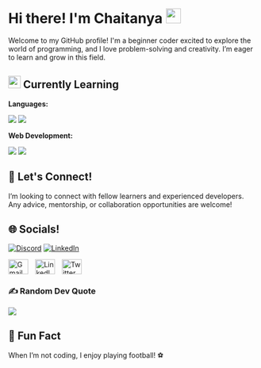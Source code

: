 # Hi there! I'm Chaitanya <img src="https://raw.githubusercontent.com/MartinHeinz/MartinHeinz/master/wave.gif" width="30px">


Welcome to my GitHub profile! I'm a beginner coder excited to explore the world of programming, and I love problem-solving and creativity. I’m eager to learn and grow in this field.

## <img src="https://raw.githubusercontent.com/rahulbanerjee26/githubProfileReadmeGenerator/main/gifs/code.gif" width="25px" style="vertical-align:"> Currently Learning

**Languages:**
  <p>
    <img src="https://img.shields.io/badge/python-%2314354C.svg?style=for-the-badge&logo=python&logoColor=white" />
    <img src="https://img.shields.io/badge/javascript-%23323330.svg?style=for-the-badge&logo=javascript&logoColor=%23F7DF1E" />
  </p>
  
**Web Development:**
  <p>
    <img src="https://img.shields.io/badge/html5-%23E34F26.svg?style=for-the-badge&logo=html5&logoColor=white" />
    <img src="https://img.shields.io/badge/css3-%231572B6.svg?style=for-the-badge&logo=css3&logoColor=white" />
  </p>

## 🤝 Let's Connect!
I’m looking to connect with fellow learners and experienced developers. Any advice, mentorship, or collaboration opportunities are welcome!

## 🌐 Socials!
[![Discord](https://img.shields.io/badge/Discord-%237289DA.svg?logo=discord&logoColor=white)](discordapp.com/users/568640687285731329) [![LinkedIn](https://img.shields.io/badge/LinkedIn-%230077B5.svg?logo=linkedin&logoColor=white)](https://www.linkedin.com/in/chaitanyashirsat-dev)
<p align="left">
  <a href="mailto:chaitanyashirsat26@gmail.com" style="display:inline-block;">
    <img align="center" src="https://mailmeteor.com/logos/assets/PNG/Gmail_Logo_256px.png" alt="Gmail Icon" style="width:40px;height:30px;margin-right:10px;">
  </a>
  <a href="https://linkedin.com/in/chaitanyashirsat-dev" target="blank" style="display:inline-block;">
    <img align="center" src="https://raw.githubusercontent.com/rahuldkjain/github-profile-readme-generator/master/src/images/icons/Social/linked-in-alt.svg" alt="LinkedIn Icon" height="30" width="40" style="margin-right:10px;" />
  </a>
  <a href="https://twitter.com/hello_chaitanya" target="blank" style="display:inline-block;">
    <img align="center" src="https://raw.githubusercontent.com/rahuldkjain/github-profile-readme-generator/master/src/images/icons/Social/twitter.svg" alt="Twitter Icon" height="30" width="40" />
  </a>
</p>

### ✍️ Random Dev Quote
![](https://quotes-github-readme.vercel.app/api?type=horizontal&theme=radical)
## 🌟 Fun Fact
When I’m not coding, I enjoy playing football! ⚽️



